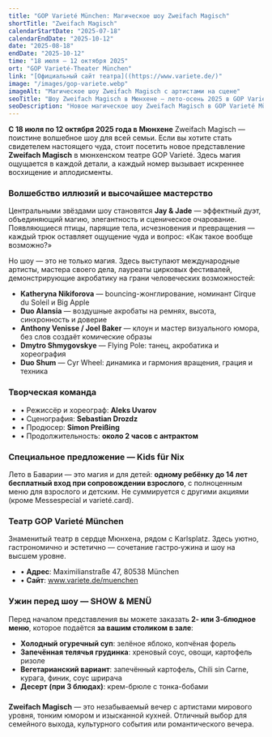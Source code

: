 ```yaml
---
title: "GOP Varieté München: Магическое шоу Zweifach Magisch"
shortTitle: "Zweifach Magisch"
calendarStartDate: "2025-07-18"
calendarEndDate: "2025-10-12"
date: "2025-08-18"
endDate: "2025-10-12"
time: "18 июля – 12 октября 2025"
ort: "GOP Varieté-Theater München"
link: "[Официальный сайт театра]((https://www.variete.de/)"
image: "/images/gop-variete.webp"
imageAlt: "Магическое шоу Zweifach Magisch с артистами на сцене"
seoTitle: "Шоу Zweifach Magisch в Мюнхене — лето‑осень 2025 в GOP Varieté"
seoDescription: "Новое магическое шоу Zweifach Magisch в GOP Varieté München: иллюзии, акробатика, юмор и гастрономия. Условия, программа, билетная информация."
---
```


**С 18 июля по 12 октября 2025 года в Мюнхене**  Zweifach Magisch — поистине волшебное шоу для всей семьи. Если вы хотите стать свидетелем настоящего чуда, стоит посетить новое представление **Zweifach Magisch** в мюнхенском театре GOP Varieté. Здесь магия ощущается в каждой детали, а каждый номер вызывает искреннее восхищение и аплодисменты.

### Волшебство иллюзий и высочайшее мастерство

Центральными звёздами шоу становятся **Jay & Jade** — эффектный дуэт, объединяющий магию, элегантность и сценическое очарование. Появляющиеся птицы, парящие тела, исчезновения и превращения — каждый трюк оставляет ощущение чуда и вопрос: «Как такое вообще возможно?»

Но шоу — это не только магия. Здесь выступают международные артисты, мастера своего дела, лауреаты цирковых фестивалей, демонстрирующие акробатику на грани человеческих возможностей:

- **Katheryna Nikiforova** — bouncing-жонглирование, номинант Cirque du Soleil и Big Apple  
- **Duo Alansia** — воздушные акробаты на ремнях, высота, синхронность и доверие  
- **Anthony Venisse / Joel Baker** — клоун и мастер визуального юмора, без слов создаёт комические образы  
- **Dmytro Shmygovskye** — Flying Pole: танец, акробатика и хореография  
- **Duo Shum** — Cyr Wheel: динамика и гармония вращения, грация и техника

### Творческая команда

- • Режиссёр и хореограф: **Aleks Uvarov**  
- • Сценография: **Sebastian Drozdz**  
- • Продюсер: **Simon Preißing**  
- • Продолжительность: **около 2 часов с антрактом**

### Специальное предложение — Kids für Nix

Лето в Баварии — это магия и для детей: **одному ребёнку до 14 лет бесплатный вход при сопровождении взрослого**, с полноценным меню для взрослого и детским. Не суммируется с другими акциями (кроме Messespecial и varieté.card).

### Театр GOP Varieté München

Знаменитый театр в сердце Мюнхена, рядом с Karlsplatz. Здесь уютно, гастрономично и эстетично — сочетание гастро‑ужина и шоу на высшем уровне.

- • **Адрес**: Maximilianstraße 47, 80538 München  
- • **Сайт**: www.variete.de/muenchen

### Ужин перед шоу — SHOW & MENÜ

Перед началом представления вы можете заказать **2- или 3‑блюдное меню**, которое подаётся **за вашим столиком в зале**:

- **Холодный огуречный суп**: зелёное яблоко, копчёная форель  
- **Запечённая телячья грудинка**: хреновый соус, овощи, картофель ризоле  
- **Вегетарианский вариант**: запечённый картофель, Chili sin Carne, курага, финик, соус шрирача  
- **Десерт (при 3 блюдах)**: крем-брюле с тонка-бобами

### 

**Zweifach Magisch** — это незабываемый вечер с артистами мирового уровня, тонким юмором и изысканной кухней. Отличный выбор для семейного выхода, культурного события или романтического вечера.
